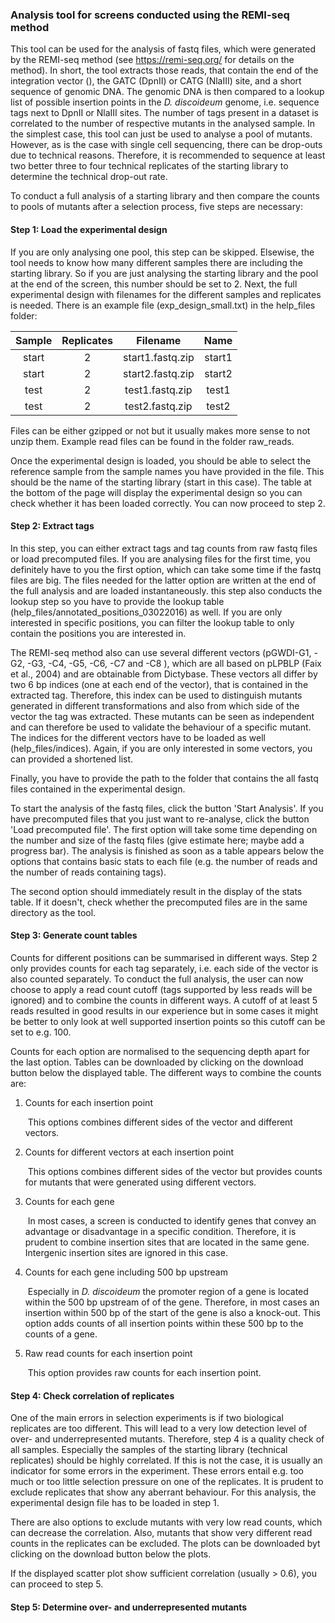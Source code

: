 ### Analysis tool for screens conducted using the REMI-seq method

This tool can be used for the analysis of fastq files, which were generated by the REMI-seq method (see https://remi-seq.org/ for details on the method). In short, the tool extracts those reads, that contain the end of the integration vector (), the GATC (DpnII) or CATG (NlaIII) site, and a short sequence of genomic DNA. The genomic DNA is then compared to a lookup list of possible insertion points in the *D. discoideum* genome, i.e. sequence tags next to DpnII or NlaIII sites. The number of tags present in a dataset is correlated to the number of respective mutants in the analysed sample. In the simplest case, this tool can just be used to analyse a pool of mutants. However, as is the case with single cell sequencing, there can be drop-outs due to technical reasons. Therefore, it is recommended to sequence at least two better three to four technical replicates of the starting library to determine the technical drop-out rate.

To conduct a full analysis of a starting library and then compare the counts to pools of mutants after a selection process, five steps are necessary:

#### Step 1: Load the experimental design

If you are only analysing one pool, this step can be skipped. Elsewise, the tool needs to know how many different samples there are including the starting library. So if you are just analysing the starting library and the pool at the end of the screen, this number should be set to 2. Next, the full experimental design with filenames for the different samples and replicates is needed. There is an example file (exp_design_small.txt) in the help_files folder:

| Sample | Replicates |     Filename     |  Name  |
| :----: | :--------: | :--------------: | :----: |
| start  |     2      | start1.fastq.zip | start1 |
| start  |     2      | start2.fastq.zip | start2 |
|  test  |     2      | test1.fastq.zip  | test1  |
|  test  |     2      | test2.fastq.zip  | test2  |

Files can be either gzipped or not but it usually makes more sense to not unzip them. Example read files can be found in the folder raw_reads.

Once the experimental design is loaded, you should be able to select the reference sample from the sample names you have provided in the file. This should be the name of the starting library (start in this case). The table at the bottom of the page will display the experimental design so you can check whether it has been loaded correctly. You can now proceed to step 2.

#### Step 2: Extract tags

In this step, you can either extract tags and tag counts from raw fastq files or load precomputed files. If you are analysing files for the first time, you definitely have to you the first option, which can take some time if the fastq files are big. The files needed for the latter option are written at the end of the full analysis and are loaded instantaneously. this step also conducts the lookup step so you have to provide the lookup table (help_files/annotated_positions_03022016) as well. If you are only interested in specific positions, you can filter the lookup table to only contain the positions you are interested in.

The REMI-seq method also can use several different vectors (pGWDI-G1, -G2, -G3, -C4, -G5, -C6, -C7 and -C8 ), which are all based on pLPBLP (Faix et al., 2004) and are obtainable from Dictybase. These vectors all differ by two 6 bp indices (one at each end of the vector), that is contained in the extracted tag. Therefore, this index can be used to distinguish mutants generated in different transformations and also from which side of the vector the tag was extracted. These mutants can be seen as independent and can therefore be used to validate the behaviour of a specific mutant. The indices for the different vectors have to be loaded as well (help_files/indices). Again, if you are only interested in some vectors, you can provided a shortened list.

Finally, you have to provide the path to the folder that contains the all fastq files contained in the experimental design. 

To start the analysis of the fastq files, click the button 'Start Analysis'. If you have precomputed files that you just want to re-analyse, click the button 'Load precomputed file'. The first option will take some time depending on the number and size of the fastq files (give estimate here; maybe add a progress bar). The analysis is finished as soon as a table appears below the options that contains basic stats to each file (e.g. the number of reads and the number of reads containing tags). 

The second option should immediately result in the display of the stats table. If it doesn't, check whether the precomputed files are in the same directory as the tool.

#### Step 3: Generate count tables

Counts for different positions can be summarised in different ways. Step 2 only provides counts for each tag separately, i.e. each side of the vector is also counted separately. To conduct the full analysis, the user can now choose to apply a read count cutoff (tags supported by less reads will be ignored) and to combine the counts in different ways. A cutoff of at least 5 reads resulted in good results in our experience but in some cases it might be better to only look at well supported insertion points so this cutoff can be set to e.g. 100.

Counts for each option are normalised to the sequencing depth apart for the last option. Tables can be downloaded by clicking on the download button below the displayed table. The different ways to combine the counts are:

1. Counts for each insertion point

   ​	This options combines different sides of the vector and different vectors.

2. Counts for different vectors at each insertion point

   ​	This options combines different sides of the vector but provides counts for mutants that were generated using 	different vectors.

3. Counts for each gene

   ​	In most cases, a screen is conducted to identify genes that convey an advantage or disadvantage in a specific 	condition. Therefore, it is prudent to combine insertion sites that are located in the same gene. Intergenic 		insertion sites are ignored in this case.

4. Counts for each gene including 500 bp upstream

   ​	Especially in *D. discoideum* the promoter region of a gene is located within the 500 bp upstream of of the 	gene. Therefore, in most cases an insertion within 500 bp of the start of the gene is also a knock-out. This 	option adds counts of all insertion points within these 500 bp to the counts of a gene.

5. Raw read counts for each insertion point

   ​	This option provides raw counts for each insertion point.

#### Step 4: Check correlation of replicates

One of the main errors in selection experiments is if two biological replicates are too different. This will lead to a very low detection level of over- and underrepresented mutants. Therefore, step 4 is a quality check of all samples. Especially the samples of the starting library (technical replicates) should be highly correlated. If this is not the case, it is usually an indicator for some errors in the experiment. These errors entail e.g. too much or too little selection pressure on one of the replicates. It is prudent to exclude replicates that show any aberrant behaviour. For this analysis, the experimental design file has to be loaded in step 1.

There are also options to exclude mutants with very low read counts, which can decrease the correlation. Also, mutants that show very different read counts in the replicates can be excluded. The plots can be downloaded byt clicking on the download button below the plots.

If the displayed scatter plot show sufficient correlation (usually > 0.6), you can proceed to step 5. 

#### Step 5: Determine over- and underrepresented mutants

